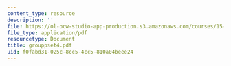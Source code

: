 ```yaml
---
content_type: resource
description: ''
file: https://ol-ocw-studio-app-production.s3.amazonaws.com/courses/15-066j-system-optimization-and-analysis-for-manufacturing-summer-2003/f0fabd31025c8cc54cc5810a04beee24_grouppset4.pdf
file_type: application/pdf
resourcetype: Document
title: grouppset4.pdf
uid: f0fabd31-025c-8cc5-4cc5-810a04beee24
---
```

